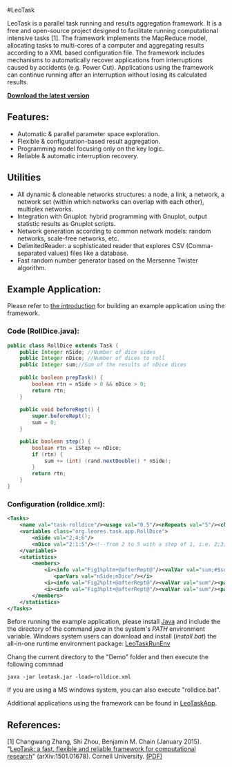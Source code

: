 #LeoTask

LeoTask is a parallel task running and results aggregation framework. It is a free and open-source project designed to facilitate running computational intensive tasks [1]. The framework implements the MapReduce model, allocating tasks to multi-cores of a computer and aggregating results according to a XML based configuration file. The framework includes mechanisms to automatically recover applications from interruptions caused by accidents (e.g. Power Cut). Applications using the framework can continue running after an interruption without losing its calculated results.

[**Download the latest version**](leotask/demo/leotask.zip?raw=true)

## Features:

* Automatic & parallel parameter space exploration.
* Flexible & configuration-based result aggregation.
* Programming model focusing only on the key logic.
* Reliable & automatic interruption recovery.

## Utilities
* All dynamic & cloneable networks structures: a node, a link, a network, a network set (within which networks can overlap with each other), multiplex networks.
* Integration with Gnuplot: hybrid programming with Gnuplot, output statistic results as Gnuplot scripts.
* Network generation according to common network models: random networks, scale-free networks, etc.
* DelimitedReader: a sophisticated reader that explores CSV (Comma-separated values) files like a database.
* Fast random number generator based on the Mersenne Twister algorithm.

## Example Application:

Please refer to [the introduction](https://github.com/mleoking/leotask/blob/master/leotask/introduction.pdf?raw=true) for building an example application using the framework.

### Code (RollDice.java):
```java
public class RollDice extends Task {
    public Integer nSide; //Number of dice sides
    public Integer nDice; //Number of dices to roll
    public Integer sum;//Sum of the results of nDice dices
   
    public boolean prepTask() {
        boolean rtn = nSide > 0 && nDice > 0;
        return rtn;
    }
    
    public void beforeRept() {
        super.beforeRept();
        sum = 0;
    }

    public boolean step() {
        boolean rtn = iStep <= nDice;
        if (rtn) {
            sum += (int) (rand.nextDouble() * nSide);
        }
        return rtn;
    }
}
```

### Configuration (rolldice.xml):
```xml
<Tasks>
    <name val="task-rolldice"/><usage val="0.5"/><nRepeats val="5"/><checkInterval val="4"/>
    <variables class="org.leores.task.app.RollDice">    
        <nSide val="2;4;6"/>
        <nDice val="2:1:5"/><!--from 2 to 5 with a step of 1, i.e. 2;3;4;5 -->
    </variables>
    <statistics>
        <members>
            <i><info val="Fig1%pltm+@afterRept@"/><valVar val="sum;#$sum$/$nDice$#"/>
               <parVars val="nSide;nDice"/></i>
            <i><info val="Fig2%plt+@afterRept@"/><valVar val="sum"/><parVars val="nSide"/></i>
            <i><info val="Fig3%plt+@afterRept@"/><valVar val="sum"/><parVars val="nDice"/></i> 
        </members>
    </statistics>
</Tasks>
```

Before running the example application, please install [Java](http://www.oracle.com/technetwork/java/javase/downloads/jdk7-downloads-1880260.html) and include the the directory of the command _java_ in the system's _PATH_ environment variable. Windows system users can download and install (_install.bat_) the all-in-one runtime environment package: [LeoTaskRunEnv](https://github.com/mleoking/LeoTaskApp/releases/download/v1.0.0/LeoTaskRunEnv.zip)

Chang the current directory to the "Demo" folder and then execute the following commnad

    java -jar leotask.jar -load=rolldice.xml

If you are using a MS windows system, you can also execute "rolldice.bat".

Additional applications using the framework can be found in [LeoTaskApp](https://github.com/mleoking/LeoTaskApp).

## References:

[1] Changwang Zhang, Shi Zhou, Benjamin M. Chain (January 2015). "[LeoTask: a fast, flexible and reliable framework for computational research](http://arxiv.org/abs/1501.01678)" (arXiv:1501.01678). Cornell University. [(PDF)](http://arxiv-web3.library.cornell.edu/pdf/1501.01678v1)


